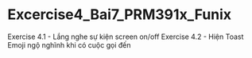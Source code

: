 # Excercise4_Bai7_PRM391x_Funix
 Exercise 4.1 - Lắng nghe sự kiện screen on/off Exercise 4.2 - Hiện Toast Emoji ngộ nghĩnh khi có cuộc gọi đến
